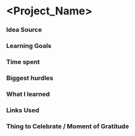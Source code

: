 # <Project_Name>

### Idea Source

### Learning Goals

### Time spent

### Biggest hurdles

### What I learned

### Links Used

### Thing to Celebrate / Moment of Gratitude
